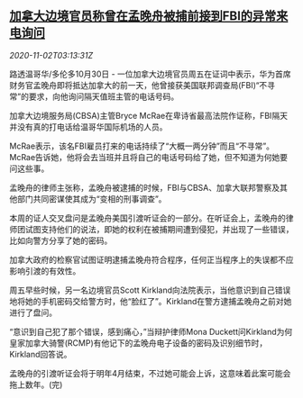 <!--1604287417000-->
[加拿大边境官员称曾在孟晚舟被捕前接到FBI的异常来电询问](https://cn.reuters.com/article/toronto-fbi-call-1030-fri-idCNKBS27I06Z)
------

<div><i>2020-11-02T03:13:31Z</i></div><p>路透温哥华/多伦多10月30日 - 一位加拿大边境官员周五在证词中表示，华为首席财务官孟晚舟即将抵达加拿大的前一天，他曾接获美国联邦调查局(FBI)“不寻常”的要求，向他询问隔天值班主管的电话号码。</p><p>加拿大边境服务局(CBSA)主管Bryce McRae在卑诗省最高法院作证称，FBI隔天并没有真的打电话给温哥华国际机场的人员。</p><p>McRae表示，该名FBI雇员打来的电话持续了“大概一两分钟”而且“不寻常”。McRae告诉她，他将会去当班并且将自己的电话号码给了她，但不知道为何她要问这些事。</p><p>孟晚舟的律师主张称，孟晚舟被逮捕的时候，FBI与CBSA、加拿大联邦警察及其他部门共同密谋使其成为“变相的刑事调查”。</p><p>本周的证人交叉盘问是孟晚舟美国引渡听证会的一部分。在听证会上，孟晚舟的律师团试图支持他们的说法，即她的权利在被捕期间遭到侵犯，并出现了一些错误，比如向警方分享了她的密码。</p><p>加拿大政府的检察官试图证明逮捕孟晚舟符合程序，任何正当程序上的失误都不应影响引渡的有效性。</p><p>周五早些时候，另一名边境官员Scott Kirkland向法院表示，当他意识到自己错误地将她的手机密码交给警方时，他“脸红了”。Kirkland在警方逮捕孟晚舟之前对她进行了盘问。</p><p>“意识到自己犯了那个错误，感到痛心，”当辩护律师Mona Duckett问Kirkland为何皇家加拿大骑警(RCMP)有他记下的孟晚舟电子设备的密码及识别细节时，Kirkland回答说。</p><p>孟晚舟的引渡听证会将于明年4月结束，不过她可能会上诉，这意味着此案可能会拖上数年。(完)</p>
